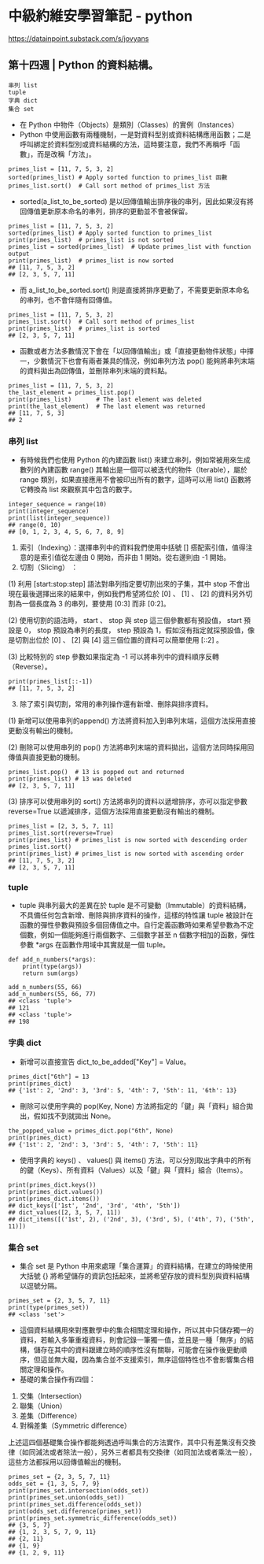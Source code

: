 # 中級約維安學習筆記 - python

https://datainpoint.substack.com/s/jovyans

## 第十四週 | Python 的資料結構。
```
串列 list
tuple
字典 dict
集合 set
```
- 在 Python 中物件（Objects）是類別（Classes）的實例（Instances）
-  Python 中使用函數有兩種機制，一是對資料型別或資料結構應用函數；二是呼叫綁定於資料型別或資料結構的方法，這時要注意，我們不再稱呼「函數」，而是改稱「方法」。
```
primes_list = [11, 7, 5, 3, 2]
sorted(primes_list) # Apply sorted function to primes_list 函數
primes_list.sort()  # Call sort method of primes_list 方法
```
- sorted(a_list_to_be_sorted) 是以回傳值輸出排序後的串列，因此如果沒有將回傳值更新原本命名的串列，排序的更動並不會被保留。
```
primes_list = [11, 7, 5, 3, 2]
sorted(primes_list) # Apply sorted function to primes_list
print(primes_list)  # primes_list is not sorted
primes_list = sorted(primes_list)  # Update primes_list with function output
print(primes_list)  # primes_list is now sorted
## [11, 7, 5, 3, 2]
## [2, 3, 5, 7, 11]
```
- 而 a_list_to_be_sorted.sort() 則是直接將排序更動了，不需要更新原本命名的串列，也不會伴隨有回傳值。
```
primes_list = [11, 7, 5, 3, 2]
primes_list.sort()  # Call sort method of primes_list
print(primes_list)  # primes_list is sorted
## [2, 3, 5, 7, 11]
```
- 函數或者方法多數情況下會在「以回傳值輸出」或「直接更動物件狀態」中擇一，少數情況下也會有兩者兼具的情況，例如串列方法 pop() 能夠將串列末端的資料拋出為回傳值，並刪除串列末端的資料點。
```
primes_list = [11, 7, 5, 3, 2]
the_last_element = primes_list.pop()
print(primes_list)       # The last element was deleted
print(the_last_element)  # The last element was returned
## [11, 7, 5, 3]
## 2
```
### 串列 list
- 有時候我們也使用 Python 的內建函數 list() 來建立串列，例如常被用來生成數列的內建函數 range() 其輸出是一個可以被迭代的物件（Iterable），屬於 range 類別，如果直接應用不會被印出所有的數字，這時可以用 list() 函數將它轉換為 list 來觀察其中包含的數字。
```
integer_sequence = range(10)
print(integer_sequence)
print(list(integer_sequence))
## range(0, 10)
## [0, 1, 2, 3, 4, 5, 6, 7, 8, 9]
```
1. 索引（Indexing）：選擇串列中的資料我們使用中括號 [] 搭配索引值，值得注意的是索引值從左邊由 0 開始，而非由 1 開始。從右邊則由 -1 開始。
2. 切割（Slicing） ：

(1) 利用 [start:stop:step] 語法對串列指定要切割出來的子集，其中 stop 不會出現在最後選擇出來的結果中，例如我們希望將位於 [0] 、 [1] 、 [2] 的資料另外切割為一個長度為 3 的串列，要使用 [0:3] 而非 [0:2]。

(2) 使用切割的語法時， start 、 stop 與 step 這三個參數都有預設值， start 預設是 0， stop 預設為串列的長度， step 預設為 1，假如沒有指定就採預設值，像是切割出位於 [0] 、 [2] 與 [4] 這三個位置的資料可以簡單使用 [::2] 。

(3) 比較特別的 step 參數如果指定為 -1 可以將串列中的資料順序反轉（Reverse）。
```
print(primes_list[::-1])
## [11, 7, 5, 3, 2]
```
3. 除了索引與切割，常用的串列操作還有新增、刪除與排序資料。

(1) 新增可以使用串列的append() 方法將資料加入到串列末端，這個方法採用直接更動沒有輸出的機制。

(2) 刪除可以使用串列的 pop() 方法將串列末端的資料拋出，這個方法同時採用回傳值與直接更動的機制。
```
primes_list.pop()  # 13 is popped out and returned
print(primes_list) # 13 was deleted
## [2, 3, 5, 7, 11]
```
(3) 排序可以使用串列的 sort() 方法將串列的資料以遞增排序，亦可以指定參數 reverse=True 以遞減排序，這個方法採用直接更動沒有輸出的機制。
```
primes_list = [2, 3, 5, 7, 11]
primes_list.sort(reverse=True)
print(primes_list) # primes_list is now sorted with descending order
primes_list.sort()
print(primes_list) # primes_list is now sorted with ascending order
## [11, 7, 5, 3, 2]
## [2, 3, 5, 7, 11]
```
### tuple
- tuple 與串列最大的差異在於 tuple 是不可變動（Immutable）的資料結構，不具備任何包含新增、刪除與排序資料的操作，這樣的特性讓 tuple 被設計在函數的彈性參數與預設多個回傳值之中。自行定義函數時如果希望參數為不定個數，例如一個能夠進行兩個數字、三個數字甚至 n 個數字相加的函數，彈性參數 *args 在函數作用域中其實就是一個 tuple。
```
def add_n_numbers(*args):
    print(type(args))
    return sum(args)

add_n_numbers(55, 66)
add_n_numbers(55, 66, 77)
## <class 'tuple'>
## 121
## <class 'tuple'>
## 198
```
### 字典 dict
- 新增可以直接宣告 dict_to_be_added["Key"] = Value。
```
primes_dict["6th"] = 13
print(primes_dict)
## {'1st': 2, '2nd': 3, '3rd': 5, '4th': 7, '5th': 11, '6th': 13}
```
- 刪除可以使用字典的 pop(Key, None) 方法將指定的「鍵」與「資料」組合拋出，假如找不到就拋出 None。
```
the_popped_value = primes_dict.pop("6th", None)
print(primes_dict)
## {'1st': 2, '2nd': 3, '3rd': 5, '4th': 7, '5th': 11}
```
- 使用字典的 keys() 、 values() 與 items() 方法，可以分別取出字典中的所有的鍵（Keys）、所有資料（Values）以及「鍵」與「資料」組合（Items）。
```
print(primes_dict.keys())
print(primes_dict.values())
print(primes_dict.items())
## dict_keys(['1st', '2nd', '3rd', '4th', '5th'])
## dict_values([2, 3, 5, 7, 11])
## dict_items([('1st', 2), ('2nd', 3), ('3rd', 5), ('4th', 7), ('5th', 11)])
```
### 集合 set
- 集合 set 是 Python 中用來處理「集合運算」的資料結構，在建立的時候使用大括號 {} 將希望儲存的資訊包括起來，並將希望存放的資料型別與資料結構以逗號分隔。
```
primes_set = {2, 3, 5, 7, 11}
print(type(primes_set))
## <class 'set'>
```
- 這個資料結構用來對應數學中的集合相關定理和操作，所以其中只儲存獨一的資料，若輸入多筆重複資料，則會記錄一筆獨一值，並且是一種「無序」的結構，儲存在其中的資料跟建立時的順序性沒有關聯，可能會在操作後更動順序，但這並無大礙，因為集合並不支援索引，無序這個特性也不會影響集合相關定理和操作。
- 基礎的集合操作有四個：
1. 交集（Intersection）
2. 聯集（Union）
3. 差集（Difference）
4. 對稱差集（Symmetric difference）

上述這四個基礎集合操作都能夠透過呼叫集合的方法實作，其中只有差集沒有交換律（如同減法或者除法一般），另外三者都具有交換律（如同加法或者乘法一般），這些方法都採用以回傳值輸出的機制。
```
primes_set = {2, 3, 5, 7, 11}
odds_set = {1, 3, 5, 7, 9}
print(primes_set.intersection(odds_set))
print(primes_set.union(odds_set))
print(primes_set.difference(odds_set))
print(odds_set.difference(primes_set))
print(primes_set.symmetric_difference(odds_set))
## {3, 5, 7}
## {1, 2, 3, 5, 7, 9, 11}
## {2, 11}
## {1, 9}
## {1, 2, 9, 11}
```
